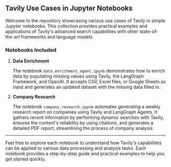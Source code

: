 ## Tavily Use Cases in Jupyter Notebooks

Welcome to the repository showcasing various use cases of Tavily in simple Jupyter notebooks. This collection provides practical examples and applications of Tavily's advanced search capabilities with other state-of-the-art frameworks and language models.

### Notebooks Included

1. **Data Enrichment**  
   
   The notebook `data_enrichment_agent.ipynb` demonstrates how to enrich data by populating missing values using Tavily, the LangGraph Framework, and OpenAI. It accepts CSV, Excel files, or Google Sheets as input and generates an updated dataset with the missing data filled in.

2. **Company Research**

    The notebook `company_research.ipynb` automates generating a weekly research report on companies using Tavily and LangGraph Agents. It gathers recent information by performing dynamic searches with Tavily, ensures the content's reliability by using citations, and generates a detailed PDF report, streamlining the process of company analysis.
---

Feel free to explore each notebook to understand how Tavily's capabilities can be applied to various data processing and analysis tasks. Each notebook provides a step-by-step guide and practical examples to help you get started quickly.
